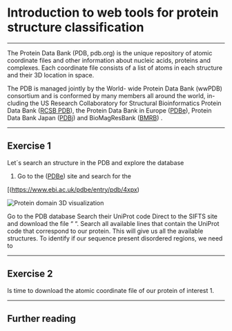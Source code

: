 # Introduction to web tools for protein structure classification
_____
The Protein Data Bank (PDB, pdb.org) is the unique repository of atomic coordinate files and other information about nucleic acids, proteins and complexes. Each coordinate file consists of a list of atoms in each structure and their 3D location in space.
 
The PDB is managed jointly by the World- wide Protein Data Bank (wwPDB) consortium and is conformed by many members all around the world, in-cluding the US Research Collaboratory for Structural Bioinformatics Protein Data Bank ([RCSB PDB](https://www.rcsb.org/)), the Protein Data Bank in Europe ([PDBe](pdbe.org)), Protein Data Bank Japan ([PDBj](pdbj.org)) and BioMagResBank ([BMRB](www.bmrb.wisc.edu))
.

_____
## Exercise 1

Let´s search an structure in the PDB and explore the database
1. Go to the ([PDBe](pdbe.org)) site and search for the

[(https://www.ebi.ac.uk/pdbe/entry/pdb/4xpx)
 
![Protein domain 3D visualization](https://github.com/Claualvarez/ECCB2020/blob/master/Figures/3CAX_domainpdbeCATH.png)

Go to the PDB database
Search their UniProt code
Direct to the SIFTS site and download the file “    “. Search all available lines that contain the UniProt code that correspond to our protein. This will give us all the available structures.
To identify if our sequence present disordered regions, we need to 



_______
## Exercise 2

Is time to download the atomic coordinate file of our protein of interest
1. 



_______
## Further reading






